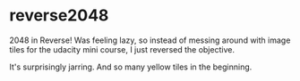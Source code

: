 reverse2048
===========

2048 in Reverse!
Was feeling lazy, so instead of messing around with image tiles for the udacity mini course, I just reversed the objective.

It's surprisingly jarring. And so many yellow tiles in the beginning.
